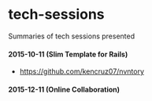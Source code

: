 # tech-sessions
Summaries of tech sessions presented

#### 2015-10-11 (Slim Template for Rails)
* https://github.com/kencruz07/nvntory

#### 2015-12-11 (Online Collaboration)
